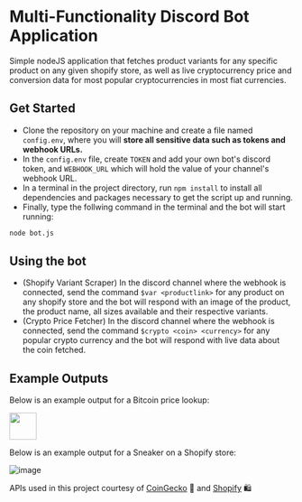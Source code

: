 # Multi-Functionality Discord Bot Application

Simple nodeJS application that fetches product variants for any specific product on any given shopify store, as well as live cryptocurrency price and conversion data for most popular cryptocurrencies in most fiat currencies.

## Get Started

* Clone the repository on your machine and create a file named `config.env`, where you will **store all sensitive data such as tokens and webhook URLs.**
* In the `config.env` file, create `TOKEN` and add your own bot's discord token, and `WEBHOOK_URL` which will hold the value of your channel's webhook URL.
* In a terminal in the project directory, run `npm install` to install all dependencies and packages necessary to get the script up and running.
* Finally, type the follwing command in the terminal and the bot will start running:

```bash
node bot.js
```


## Using the bot

* (Shopify Variant Scraper) In the discord channel where the webhook is connected, send the command `$var <productlink>` for any product on any shopify store and the bot will respond with an image of the product, the product name, all sizes available and their respective variants.
* (Crypto Price Fetcher) In the discord channel where the webhook is connected, send the command `$crypto <coin> <currency>` for any popular crypto currency and the bot will respond with live data about the coin fetched.

## Example Outputs

Below is an example output for a Bitcoin price lookup:

<img src="https://user-images.githubusercontent.com/46516280/200154581-0d2e759b-9498-4acf-afd6-45a098de72a0.png" width="48">

Below is an example output for a Sneaker on a Shopify store:

![image](https://user-images.githubusercontent.com/46516280/200154552-2d595e89-a3f5-4e58-808a-95352b7ddb4e.png)

APIs used in this project courtesy of [CoinGecko](https://www.coingecko.com/en/api/documentation) 🦎 and [Shopify](https://shopify.dev/api) 🛍

